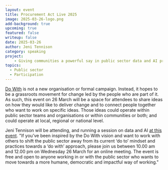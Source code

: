 ```yaml
---
layout: event
title: Procurement Act Live 2025
image: 2025-03-26-logo.png
add-background: true
upcoming: true
featured: false
writeup: false
date: 2025-03-26
author: Jeni Tennison
category: speaking
project: 
    - Giving communities a powerful say in public sector data and AI projects
topics:
  - Public sector
  - Participation
---
```


[Do With](https://www.kingsfund.org.uk/insight-and-analysis/projects/do-with) is not a new organisation or formal campaign. Instead, it hopes to be a grassroots movement for change led by the people who are part of it. As such, this event on 26 March will be a space for attendees to share ideas on how they would like to deliver change and to connect people together who want to work on specific ideas. Those ideas could operate within public sector teams and organisations or within communities or both; and could operate at local, regional or national level.

<!--more-->

Jeni Tennison will be attending, and running a session on data and AI [at this event](https://www.kingsfund.org.uk/events/dowith-making-movement-happen). "If you’ve been inspired by the Do With vision and want to work with others to shift the public sector away from its current ‘do to’ mindset and practices towards a ‘do with’ approach, please join us between 10.00 am and 12.00 pm on Wednesday 26 March for an online meeting. The event is free and open to anyone working in or with the public sector who wants to move towards a more humane, democratic and impactful way of working." 